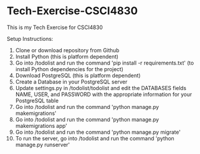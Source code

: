 # Tech-Exercise-CSCI4830
This is my Tech Exercise for CSCI4830

Setup Instructions:
1) Clone or download repository from Github
2) Install Python (this is platform dependent)
3) Go into /todolist and run the command 'pip install -r requirements.txt' (to install Python dependencies for the project)
4) Download PostgreSQL (this is platform dependent)
5) Create a Database in your PostgreSQL server
6) Update settings.py in /todolist/todolist and edit the DATABASES fields NAME, USER, and PASSWORD with the appropriate information for your PostgreSQL table
7) Go into /todolist and run the command 'python manage.py makemigrations'
8) Go into /todolist and run the command 'python manage.py makemigrations app'
9) Go into /todolist and run the command 'python manage.py migrate'
10) To run the server, go into /todolist and run the command 'python manage.py runserver'
